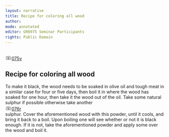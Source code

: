 ```yaml
---
layout: narrative
title: Recipe for coloring all wood
author:
mode: annotated
editor: GR8975 Seminar Participants
rights: Public Domain
---
```


 <br/><a href="http://gallica.bnf.fr/ark:/12148/btv1b10500001g/f156.item"><img src="../assets/photo-icon.png" alt="folio images" style="display:inline-block; margin-bottom:-3px;">075v</a><br/> 
## Recipe for coloring all wood

 
To make it black, the wood needs to be soaked in olive oil and tough meat in a similar case for four or five days, then boil it in where the wood has soaked for one hour, then take it the wood out of the oil. Take some natural sulphur if possible otherwise take another
 <br/><a href="http://gallica.bnf.fr/ark:/12148/btv1b10500001g/f157.item"><img src="../assets/photo-icon.png" alt="folio images" style="display:inline-block; margin-bottom:-3px;">076r</a><br/> 
sulphur. Cover the aforementioned wood with this powder, until it cools, and bring it back to a boil. Upon boiling one will see whether or not it is black enough. If it is not, take the aforementioned powder and apply some over the wood and boil it.
 